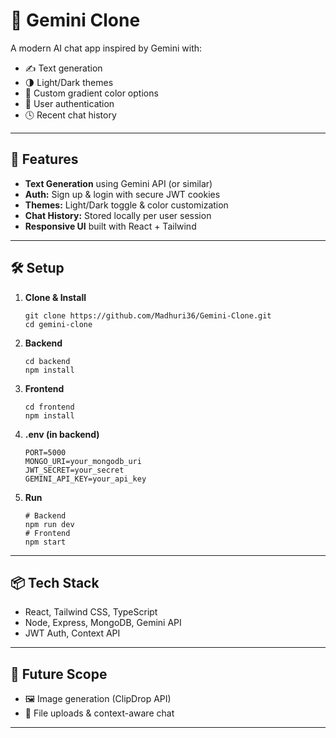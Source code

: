 <h1>🔮 Gemini Clone</h1>

<p>A modern AI chat app inspired by Gemini with:</p>
<ul>
  <li>✍️ Text generation</li>
  <li>🌗 Light/Dark themes</li>
  <li>🎨 Custom gradient color options</li>
  <li>🔐 User authentication</li>
  <li>🕓 Recent chat history</li>
</ul>

<hr />

<h2>🚀 Features</h2>
<ul>
  <li><strong>Text Generation</strong> using Gemini API (or similar)</li>
  <li><strong>Auth:</strong> Sign up & login with secure JWT cookies</li>
  <li><strong>Themes:</strong> Light/Dark toggle & color customization</li>
  <li><strong>Chat History:</strong> Stored locally per user session</li>
  <li><strong>Responsive UI</strong> built with React + Tailwind</li>
</ul>

<hr />

<h2>🛠 Setup</h2>
<ol>
  <li><strong>Clone & Install</strong>
    <pre><code>git clone https://github.com/Madhuri36/Gemini-Clone.git
cd gemini-clone</code></pre>
  </li>
  <li><strong>Backend</strong>
    <pre><code>cd backend
npm install</code></pre>
  </li>
  <li><strong>Frontend</strong>
    <pre><code>cd frontend
npm install</code></pre>
  </li>
  <li><strong>.env (in backend)</strong>
    <pre><code>PORT=5000
MONGO_URI=your_mongodb_uri
JWT_SECRET=your_secret
GEMINI_API_KEY=your_api_key</code></pre>
  </li>
  <li><strong>Run</strong>
    <pre><code># Backend
npm run dev
# Frontend
npm start</code></pre>
  </li>
</ol>

<hr />

<h2>📦 Tech Stack</h2>
<ul>
  <li>React, Tailwind CSS, TypeScript</li>
  <li>Node, Express, MongoDB, Gemini API</li>
  <li>JWT Auth, Context API</li>
</ul>

<hr />

<h2>🔮 Future Scope</h2>
<ul>
  <li>🖼️ Image generation (ClipDrop API)</li>
  <li>📎 File uploads & context-aware chat</li>
</ul>

<hr />
